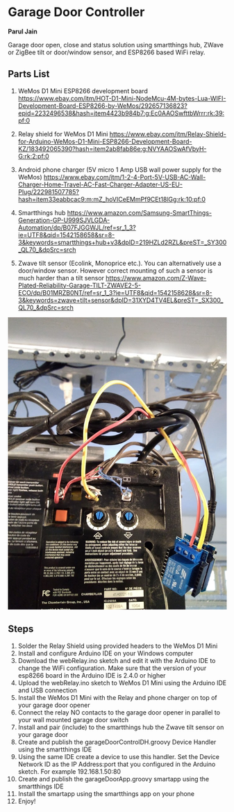 # Garage Door Controller
**Parul Jain**

Garage door open, close and status solution using smartthings hub, ZWave or ZigBee tilt or door/window sensor, and ESP8266 based WiFi relay.

## Parts List

1. WeMos D1 Mini ESP8266 development board
https://www.ebay.com/itm/HOT-D1-Mini-NodeMcu-4M-bytes-Lua-WIFI-Development-Board-ESP8266-by-WeMos/292657136823?epid=2232496538&hash=item4423b984b7:g:Ec0AAOSwfttbWrrr:rk:39:pf:0

2. Relay shield for WeMos D1 Mini
https://www.ebay.com/itm/Relay-Shield-for-Arduino-WeMos-D1-Mini-ESP8266-Development-Board-KZ/183492065390?hash=item2ab8fab86e:g:NVYAAOSwAfVbyH-G:rk:2:pf:0

3. Android phone charger (5V micro 1 Amp USB wall power supply for the WeMos)
https://www.ebay.com/itm/1-2-4-Port-5V-USB-AC-Wall-Charger-Home-Travel-AC-Fast-Charger-Adapter-US-EU-Plug/222981507785?hash=item33eabbcac9:m:mZ_hoVICeEMmPf9CEt18lGg:rk:10:pf:0

4. Smartthings hub
https://www.amazon.com/Samsung-SmartThings-Generation-GP-U999SJVLGDA-Automation/dp/B07FJGGWJL/ref=sr_1_3?ie=UTF8&qid=1542158658&sr=8-3&keywords=smartthings+hub+v3&dpID=219HZLd2RZL&preST=_SY300_QL70_&dpSrc=srch

5. Zwave tilt sensor (Ecolink, Monoprice etc.). You can alternatively use a door/window sensor. However correct mounting of such a sensor is much harder than a tilt sensor
https://www.amazon.com/Z-Wave-Plated-Reliability-Garage-TILT-ZWAVE2-5-ECO/dp/B01MRZB0NT/ref=sr_1_3?ie=UTF8&qid=1542158628&sr=8-3&keywords=zwave+tilt+sensor&dpID=31XYD4TV4EL&preST=_SX300_QL70_&dpSrc=srch

![alt text](https://github.com/paruljain/smartthings/blob/master/garage_door/IMG_20181113_153058631.jpg "WeMos installed on the opener")

## Steps

1. Solder the Relay Shield using provided headers to the WeMos D1 Mini
2. Install and configure Arduino IDE on your Windows computer
3. Download the webRelay.ino sketch and edit it with the Arduino IDE to change the WiFi configuration. Make sure that the version of your esp8266 board in the Arduino IDE is 2.4.0 or higher
3. Upload the webRelay.ino sketch to WeMos D1 Mini using the Arduino IDE and USB connection
4. Install the WeMos D1 Mini with the Relay and phone charger on top of your garage door opener
5. Connect the relay NO contacts to the garage door opener in parallel to your wall mounted garage door switch
6. Install and pair (include) to the smartthings hub the Zwave tilt sensor on your garage door
7. Create and publish the garageDoorControlDH.groovy Device Handler using the smartthings IDE
8. Using the same IDE create a device to use this handler. Set the Device Network ID as the IP Address:port that you configured in the Arduino sketch. For example 192.168.1.50:80
9. Create and publish the garageDoorApp.groovy smartapp using the smartthings IDE
10. Install the smartapp using the smartthings app on your phone
11. Enjoy!

